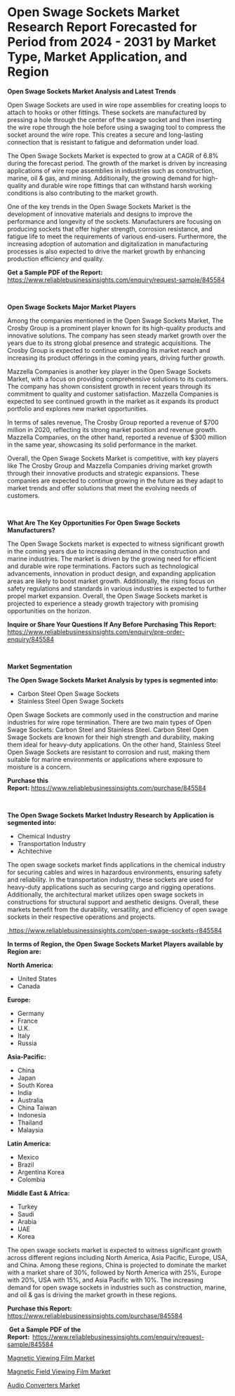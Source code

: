 <p><h1>Open Swage Sockets Market Research Report Forecasted for Period from 2024 -  2031 by Market Type, Market Application, and Region</h1></p><p><strong>Open Swage Sockets Market Analysis and Latest Trends</strong></p>
<p><p>Open Swage Sockets are used in wire rope assemblies for creating loops to attach to hooks or other fittings. These sockets are manufactured by pressing a hole through the center of the swage socket and then inserting the wire rope through the hole before using a swaging tool to compress the socket around the wire rope. This creates a secure and long-lasting connection that is resistant to fatigue and deformation under load.</p><p>The Open Swage Sockets Market is expected to grow at a CAGR of 6.8% during the forecast period. The growth of the market is driven by increasing applications of wire rope assemblies in industries such as construction, marine, oil & gas, and mining. Additionally, the growing demand for high-quality and durable wire rope fittings that can withstand harsh working conditions is also contributing to the market growth.</p><p>One of the key trends in the Open Swage Sockets Market is the development of innovative materials and designs to improve the performance and longevity of the sockets. Manufacturers are focusing on producing sockets that offer higher strength, corrosion resistance, and fatigue life to meet the requirements of various end-users. Furthermore, the increasing adoption of automation and digitalization in manufacturing processes is also expected to drive the market growth by enhancing production efficiency and quality.</p></p>
<p><strong>Get a Sample PDF of the Report:&nbsp;</strong> <a href="https://www.reliablebusinessinsights.com/enquiry/request-sample/845584">https://www.reliablebusinessinsights.com/enquiry/request-sample/845584</a></p>
<p>&nbsp;</p>
<p><strong>Open Swage Sockets Major Market Players</strong></p>
<p><p>Among the companies mentioned in the Open Swage Sockets Market, The Crosby Group is a prominent player known for its high-quality products and innovative solutions. The company has seen steady market growth over the years due to its strong global presence and strategic acquisitions. The Crosby Group is expected to continue expanding its market reach and increasing its product offerings in the coming years, driving further growth.</p><p>Mazzella Companies is another key player in the Open Swage Sockets Market, with a focus on providing comprehensive solutions to its customers. The company has shown consistent growth in recent years through its commitment to quality and customer satisfaction. Mazzella Companies is expected to see continued growth in the market as it expands its product portfolio and explores new market opportunities.</p><p>In terms of sales revenue, The Crosby Group reported a revenue of $700 million in 2020, reflecting its strong market position and revenue growth. Mazzella Companies, on the other hand, reported a revenue of $300 million in the same year, showcasing its solid performance in the market.</p><p>Overall, the Open Swage Sockets Market is competitive, with key players like The Crosby Group and Mazzella Companies driving market growth through their innovative products and strategic expansions. These companies are expected to continue growing in the future as they adapt to market trends and offer solutions that meet the evolving needs of customers.</p></p>
<p>&nbsp;</p>
<p><strong>What Are The Key Opportunities For Open Swage Sockets Manufacturers?</strong></p>
<p><p>The Open Swage Sockets market is expected to witness significant growth in the coming years due to increasing demand in the construction and marine industries. The market is driven by the growing need for efficient and durable wire rope terminations. Factors such as technological advancements, innovation in product design, and expanding application areas are likely to boost market growth. Additionally, the rising focus on safety regulations and standards in various industries is expected to further propel market expansion. Overall, the Open Swage Sockets market is projected to experience a steady growth trajectory with promising opportunities on the horizon.</p></p>
<p><strong>Inquire or Share Your Questions If Any Before Purchasing This Report:</strong> <a href="https://www.reliablebusinessinsights.com/enquiry/pre-order-enquiry/845584">https://www.reliablebusinessinsights.com/enquiry/pre-order-enquiry/845584</a></p>
<p>&nbsp;</p>
<p><strong>Market Segmentation</strong></p>
<p><strong>The Open Swage Sockets Market Analysis by types is segmented into:</strong></p>
<p><ul><li>Carbon Steel Open Swage Sockets</li><li>Stainless Steel Open Swage Sockets</li></ul></p>
<p><p>Open Swage Sockets are commonly used in the construction and marine industries for wire rope termination. There are two main types of Open Swage Sockets: Carbon Steel and Stainless Steel. Carbon Steel Open Swage Sockets are known for their high strength and durability, making them ideal for heavy-duty applications. On the other hand, Stainless Steel Open Swage Sockets are resistant to corrosion and rust, making them suitable for marine environments or applications where exposure to moisture is a concern.</p></p>
<p><strong>Purchase this Report:&nbsp;</strong><a href="https://www.reliablebusinessinsights.com/purchase/845584">https://www.reliablebusinessinsights.com/purchase/845584</a></p>
<p>&nbsp;</p>
<p><strong>The Open Swage Sockets Market Industry Research by Application is segmented into:</strong></p>
<p><ul><li>Chemical Industry</li><li>Transportation Industry</li><li>Achitechive</li></ul></p>
<p><p>The open swage sockets market finds applications in the chemical industry for securing cables and wires in hazardous environments, ensuring safety and reliability. In the transportation industry, these sockets are used for heavy-duty applications such as securing cargo and rigging operations. Additionally, the architectural market utilizes open swage sockets in constructions for structural support and aesthetic designs. Overall, these markets benefit from the durability, versatility, and efficiency of open swage sockets in their respective operations and projects.</p></p>
<p><a href="https://www.reliablebusinessinsights.com/open-swage-sockets-r845584">&nbsp;https://www.reliablebusinessinsights.com/open-swage-sockets-r845584</a></p>
<p><strong>In terms of Region, the Open Swage Sockets Market Players available by Region are:</strong></p>
<p>
    <p> <strong> North America: </strong>
        <ul>
            <li>United States</li>
            <li>Canada</li>
        </ul>
        </p> 
    <p> <strong> Europe: </strong>
        <ul>
            <li>Germany</li>
            <li>France</li>
            <li>U.K.</li>
            <li>Italy</li>
            <li>Russia</li>
        </ul>
        </p> 
    <p> <strong> Asia-Pacific: </strong>
        <ul>
            <li>China</li>
            <li>Japan</li>
            <li>South Korea</li>
            <li>India</li>
            <li>Australia</li>
            <li>China Taiwan</li>
            <li>Indonesia</li>
            <li>Thailand</li>
            <li>Malaysia</li>
        </ul>
        </p> 
    <p> <strong> Latin America: </strong>
        <ul>
            <li>Mexico</li>
            <li>Brazil</li>
            <li>Argentina Korea</li>
            <li>Colombia</li>
        </ul>
        </p> 
    <p> <strong> Middle East & Africa: </strong>
        <ul>
            <li>Turkey</li>
            <li>Saudi</li>
            <li>Arabia</li>
            <li>UAE</li>
            <li>Korea</li>
        </ul>
    </p>
    </p>
<p><p>The open swage sockets market is expected to witness significant growth across different regions including North America, Asia Pacific, Europe, USA, and China. Among these regions, China is projected to dominate the market with a market share of 30%, followed by North America with 25%, Europe with 20%, USA with 15%, and Asia Pacific with 10%. The increasing demand for open swage sockets in industries such as construction, marine, and oil & gas is driving the market growth in these regions.</p></p>
<p><strong>Purchase this Report: </strong><a href="https://www.reliablebusinessinsights.com/purchase/845584">https://www.reliablebusinessinsights.com/purchase/845584</a></p>
<p>&nbsp;<strong>Get a Sample PDF of the Report:&nbsp;&nbsp;</strong><a href="https://www.reliablebusinessinsights.com/enquiry/request-sample/845584">https://www.reliablebusinessinsights.com/enquiry/request-sample/845584</a></p>
<p><strong></strong></p>
<p><p><a href="https://github.com/victoralsop8899/Market-Research-Report-List-1/blob/main/magnetic-viewing-film-market.md">Magnetic Viewing Film Market</a></p><p><a href="https://github.com/rasaunharrison331/Market-Research-Report-List-1/blob/main/magnetic-field-viewing-film-market.md">Magnetic Field Viewing Film Market</a></p><p><a href="https://github.com/saplakhanom821/Market-Research-Report-List-1/blob/main/audio-converters-market.md">Audio Converters Market</a></p></p>
